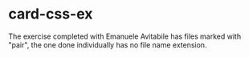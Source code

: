 # card-css-ex
The exercise completed with Emanuele Avitabile has files marked with "pair", the one done individually has no file name extension.